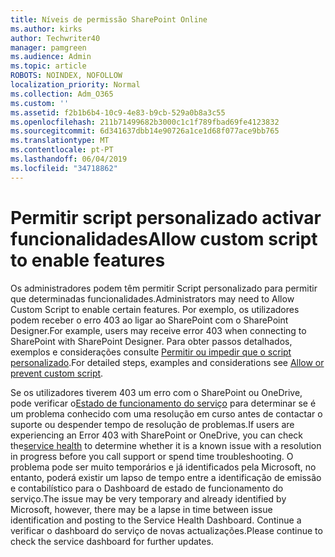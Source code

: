 ```yaml
---
title: Níveis de permissão SharePoint Online
ms.author: kirks
author: Techwriter40
manager: pamgreen
ms.audience: Admin
ms.topic: article
ROBOTS: NOINDEX, NOFOLLOW
localization_priority: Normal
ms.collection: Adm_O365
ms.custom: ''
ms.assetid: f2b1b6b4-10c9-4e83-b9cb-529a0b8a3c55
ms.openlocfilehash: 211b71499682b3000c1c1f789fbad69fe4123832
ms.sourcegitcommit: 6d341637dbb14e90726a1ce1d68f077ace9bb765
ms.translationtype: MT
ms.contentlocale: pt-PT
ms.lasthandoff: 06/04/2019
ms.locfileid: "34718862"
---
```

# <a name="allow-custom-script-to-enable-features"></a><span data-ttu-id="13802-102">Permitir script personalizado activar funcionalidades</span><span class="sxs-lookup"><span data-stu-id="13802-102">Allow custom script to enable features</span></span>

<span data-ttu-id="13802-103">Os administradores podem têm permitir Script personalizado para permitir que determinadas funcionalidades.</span><span class="sxs-lookup"><span data-stu-id="13802-103">Administrators may need to Allow Custom Script to enable certain features.</span></span> <span data-ttu-id="13802-104">Por exemplo, os utilizadores podem receber o erro 403 ao ligar ao SharePoint com o SharePoint Designer.</span><span class="sxs-lookup"><span data-stu-id="13802-104">For example, users may receive error 403 when connecting to SharePoint with SharePoint Designer.</span></span> <span data-ttu-id="13802-105">Para obter passos detalhados, exemplos e considerações consulte [Permitir ou impedir que o script personalizado](https://docs.microsoft.com/en-us/sharepoint/allow-or-prevent-custom-script).</span><span class="sxs-lookup"><span data-stu-id="13802-105">For detailed steps, examples and considerations see [Allow or prevent custom script](https://docs.microsoft.com/en-us/sharepoint/allow-or-prevent-custom-script).</span></span>

<span data-ttu-id="13802-106">Se os utilizadores tiverem 403 um erro com o SharePoint ou OneDrive, pode verificar o[Estado de funcionamento do serviço](https://admin.microsoft.com/AdminPortal/Home#/servicehealth) para determinar se é um problema conhecido com uma resolução em curso antes de contactar o suporte ou despender tempo de resolução de problemas.</span><span class="sxs-lookup"><span data-stu-id="13802-106">If users are experiencing an Error 403 with SharePoint or OneDrive, you can check the[service health](https://admin.microsoft.com/AdminPortal/Home#/servicehealth)  to determine whether it is a known issue with a resolution in progress before you call support or spend time troubleshooting.</span></span> <span data-ttu-id="13802-107">O problema pode ser muito temporários e já identificados pela Microsoft, no entanto, poderá existir um lapso de tempo entre a identificação de emissão e contabilístico para o Dashboard de estado de funcionamento do serviço.</span><span class="sxs-lookup"><span data-stu-id="13802-107">The issue may be very temporary and already identified by Microsoft, however, there may be a lapse in time between issue identification and posting to the Service Health Dashboard.</span></span> <span data-ttu-id="13802-108">Continue a verificar o dashboard do serviço de novas actualizações.</span><span class="sxs-lookup"><span data-stu-id="13802-108">Please continue to check the service dashboard for further updates.</span></span>

